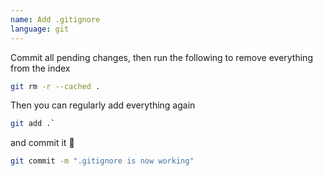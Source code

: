 ```yaml
---
name: Add .gitignore
language: git
---
```

Commit all pending changes, then run the following to remove everything from the index

```bash
git rm -r --cached .
```

Then you can regularly add everything again

```bash
git add .`
```

and commit it 🙌

```bash
git commit -m ".gitignore is now working"
```
